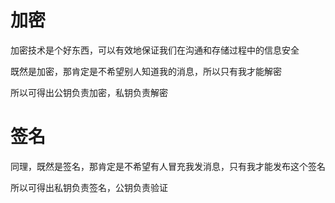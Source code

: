 
# 加密
加密技术是个好东西，可以有效地保证我们在沟通和存储过程中的信息安全

既然是加密，那肯定是不希望别人知道我的消息，所以只有我才能解密

所以可得出公钥负责加密，私钥负责解密


# 签名
同理，既然是签名，那肯定是不希望有人冒充我发消息，只有我才能发布这个签名

所以可得出私钥负责签名，公钥负责验证